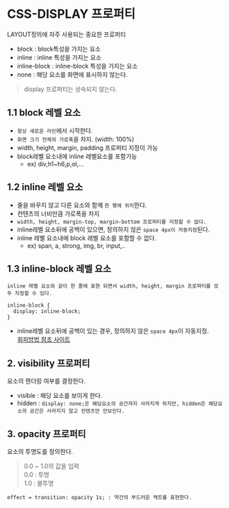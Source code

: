 # CSS-DISPLAY 프로퍼티

LAYOUT정의에 자주 사용되는 중요한 프로퍼티

- block : block특성을 가지는 요소
- inline : inline 특성을 가지는 요소
- inline-block : inline-block 특성을 가지는 요소
- none : 해당 요소를 화면에 표시하지 않는다.
>display 프로퍼티는 상속되지 않는다.

## 1.1 block 레벨 요소
- ` 항상 새로운 라인 `에서 시작한다.
- `화면 크기 전체의 가로폭`을 차지. (width: 100%)
- width, height, margin, padding 프로퍼티 지정이 가능
- block레벨 요소내에 inline 레벨요소를 포함가능
  - ex) div,h1~h6,p,ol,...

## 1.2 inline 레벨 요소
- 줄을 바꾸지 않고 다른 요소와 함께 `한 행에 위치`한다.
- 컨텐츠의 너비만큼 가로폭을 차지
- `width, height, margin-top, margin-bottom 프로퍼티를 지정할 수 없다.`
- inline레벨 요소뒤에 공백이 있으면, 정의하지 않은 `space 4px이 자동지정`된다.
- inline 레벨 요소내에 block 레벨 요소를 포함할 수 없다.
    - ex) span, a, strong, img, br, input,..

## 1.3 inline-block 레벨 요소
`inline 레벨 요소와 같이 한 줄에 표현 되면서 width, height, margin 프로퍼티를 모두 지정할 수 있다.`

```
inline-block {
  display: inline-block;
}
```
- inline레벨 요소뒤에 공백이 있는 경우, 정의하지 않은 `space 4px`이 자동지정.  
[회피방법 참조 사이트](https://css-tricks.com/fighting-the-space-between-inline-block-elements/)

## 2. visibility 프로퍼티
  요소의 렌더링 여부를 결정한다.
  - visible : 해당 요소를 보이게 한다.
  - hidden : `display: none;은 해당요소의 공간까지 사라지게 하지만, hidden은 해당요소의 공간은 사라지지 않고 컨텐츠만 안보인다.`

## 3. opacity 프로퍼티
요소의 투명도를 정의한다.
>0.0 ~ 1.0의 값을 입력  
>0.0 : 투명  
>1.0 : 불투명  

`effect = transition: opacity 1s; : 약간의 부드러운 액트를 표현한다.`
<!--2017.07.22 SuhyeonJo --!>